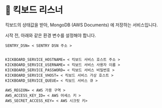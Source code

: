 # 🛴 킥보드 리스너

킥보드의 상태값을 받아, MongoDB (AWS Documents) 에 저장하는 서비스입니다.

시작 전, 아래와 같은 환경 변수를 설정해야 합니다.

```
SENTRY_DSN= < SENTRY DSN 주소 >


KICKBOARD_SERVICE_HOSTNAME= < 킥보드 서비스 호스트 주소 >
KICKBOARD_SERVICE_USERNAME= < 킥보드 서비스 사용자 이름 >
KICKBOARD_SERVICE_PASSWORD= < 킥보드 서비스 비밀번호 >
KICKBOARD_SERVICE_VHOST= < 킥보드 서비스 가상 호스트 >
KICKBOARD_SERVICE_QUEUE= < 킥보드 서비스 큐 >

AWS_REGION= < AWS 가용 구역 >
AWS_ACCESS_KEY_ID= < AWS 어세스 키 >
AWS_SECRET_ACCESS_KEY= < AWS 시크릿 키>
```
